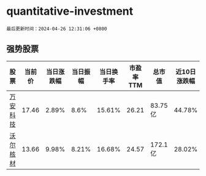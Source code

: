 # quantitative-investment

`最后更新时间：2024-04-26 12:31:06 +0800`

## 强势股票

|股票|当前价|当日涨跌幅|当日振幅|当日换手率|市盈率TTM|总市值|近10日涨跌幅|
|----|----|----|----|----|----|----|----|
|[万安科技](https://xueqiu.com/S/SZ002590)|17.46|2.89%|8.6%|15.61%|26.21|83.75亿|44.78%|
|[沃尔核材](https://xueqiu.com/S/SZ002130)|13.66|9.98%|8.21%|16.68%|24.57|172.1亿|28.02%|
